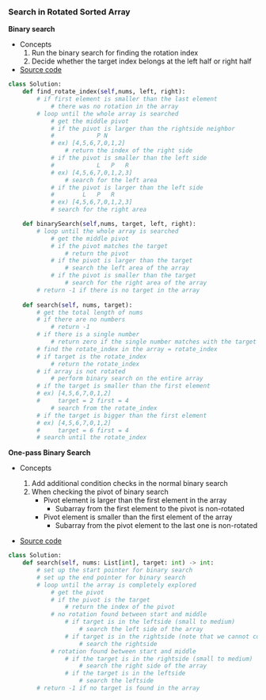 ### Search in Rotated Sorted Array
**Binary search**
- Concepts
    1. Run the binary search for finding the rotation index
    2. Decide whether the target index belongs at the left half or right half 
- [Source code](source/Binary.py)
```python
class Solution:
    def find_rotate_index(self,nums, left, right):
        # if first element is smaller than the last element
            # there was no rotation in the array 
        # loop until the whole array is searched 
            # get the middle pivot
            # if the pivot is larger than the rightside neighbor
            #            P N 
            # ex) [4,5,6,7,0,1,2]
                # return the index of the right side
            # if the pivot is smaller than the left side
            #            L   P   R
            # ex) [4,5,6,7,0,1,2,3]            
                # search for the left area
            # if the pivot is larger than the left side
            #        L   P   R
            # ex) [4,5,6,7,0,1,2,3]               
            # search for the right area                    

    def binarySearch(self,nums, target, left, right):
        # loop until the whole array is searched 
            # get the middle pivot
            # if the pivot matches the target 
                # return the pivot 
            # if the pivot is larger than the target
                # search the left area of the array 
            # if the pivot is smaller than the target
                # search for the right area of the array 
        # return -1 if there is no target in the array 
                
    def search(self, nums, target):
        # get the total length of nums
        # if there are no numbers  
            # return -1 
        # if there is a single number 
            # return zero if the single number matches with the target otherwise -1
        # find the rotate_index in the array = rotate_index 
        # if target is the rotate_index 
            # return the rotate_index 
        # if array is not rotated
            # perform binary search on the entire array 
        # if the target is smaller than the first element 
        # ex) [4,5,6,7,0,1,2]
        #     target = 2 first = 4 
            # search from the rotate_index
        # if the target is bigger than the first element
        # ex) [4,5,6,7,0,1,2]
        #     target = 6 first = 4 
        # search until the rotate_index 
```

**One-pass Binary Search**
- Concepts
    1. Add additional condition checks in the normal binary search
    2. When checking the pivot of binary search 
        - Pivot element is larger than the first element in the array
            - Subarray from the first element to the pivot is non-rotated
        - Pivot element is smaller than the first element of the array
            - Subarray from the pivot element to the last one is non-rotated
       
- [Source code](source/ReferredBinary.py)
```python
class Solution:
    def search(self, nums: List[int], target: int) -> int:
        # set up the start pointer for binary search
        # set up the end pointer for binary search
        # loop until the array is completely explored
            # get the pivot
            # if the pivot is the target
                # return the index of the pivot
            # no rotation found between start and middle
                # if target is in the leftside (small to medium)
                    # search the left side of the array
                # if target is in the rightside (note that we cannot compare with size because there may be a rotation)
                    # search the rightside
            # rotation found between start and middle
                # if the target is in the rightside (small to medium)
                    # search the right side of the array
                # if the target is in the leftside
                    # search the leftside
        # return -1 if no target is found in the array
```

